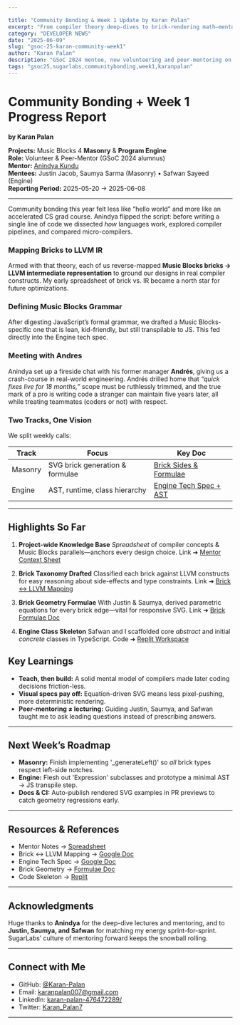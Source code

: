 ```yaml
---

title: "Community Bonding & Week 1 Update by Karan Palan"
excerpt: "From compiler theory deep-dives to brick-rendering math—mentoring the 2025 Music Blocks Masonry & Engine cohorts."
category: "DEVELOPER NEWS"
date: "2025-06-09"
slug: "gsoc-25-karan-community-week1"
author: "Karan Palan"
description: "GSoC 2024 mentee, now volunteering and peer-mentoring on Music Blocks 4"
tags: "gsoc25,sugarlabs,communitybonding,week1,karanpalan"
---
```


<!-- markdownlint-disable -->

# Community Bonding + Week 1 Progress Report

**by Karan Palan**

**Projects:** Music Blocks 4 **Masonry** & **Program Engine**  
**Role:** Volunteer & Peer-Mentor (GSoC 2024 alumnus)  
**Mentor:** [Anindya Kundu](https://github.com/meganindya/)  
**Mentees:** Justin Jacob, Saumya Sarma (Masonry) • Safwan Sayeed (Engine)  
**Reporting Period:** 2025-05-20 → 2025-06-08  

---

Community bonding this year felt less like “hello world” and more like an accelerated CS grad course. Anindya flipped the script: before writing a single line of code we dissected *how* languages work, explored compiler pipelines, and compared micro-compilers.

### Mapping Bricks to LLVM IR

Armed with that theory, each of us reverse-mapped **Music Blocks bricks → LLVM intermediate representation** to ground our designs in real compiler constructs. My early spreadsheet of brick vs. IR became a north star for future optimizations.

### Defining Music Blocks Grammar

After digesting JavaScript’s formal grammar, we drafted a Music Blocks-specific one that is lean, kid-friendly, but still transpilable to JS. This fed directly into the Engine tech spec.

### Meeting with Andres

Anindya set up a fireside chat with his former manager **Andrés**, giving us a crash-course in real-world engineering. Andrés drilled home that *“quick fixes live for 18 months,”* scope must be ruthlessly trimmed, and the true mark of a pro is writing code a stranger can maintain five years later, all while treating teammates (coders or not) with respect.

### Two Tracks, One Vision

We split weekly calls:

| Track   | Focus                           | Key Doc                                                                                                    |
| ------- | ------------------------------- | ---------------------------------------------------------------------------------------------------------- |
| Masonry | SVG brick generation & formulae | [Brick Sides & Formulae](https://docs.google.com/document/d/1AUlA2leDJIfV3ZXceLhCaITftExq6c5BcUBMZOtZBvE/) |
| Engine  | AST, runtime, class hierarchy   | [Engine Tech Spec + AST](https://docs.google.com/document/d/1_MCCgl-RqiEQH0UQ4EX-2O6G4iRxgHAY1rZpw3QPXT0/) |

---

## Highlights So Far

1. **Project-wide Knowledge Base**
   *Spreadsheet* of compiler concepts & Music Blocks parallels—anchors every design choice.
   Link ➜ [Mentor Context Sheet](https://docs.google.com/spreadsheets/d/1LFuIlzRiMlEfeLr21x8_SYnVIQ5baVQv8tz2GWN9PfU/)

2. **Brick Taxonomy Drafted**
   Classified each brick against LLVM constructs for easy reasoning about side-effects and type constraints.
   Link ➜ [Brick ↔️ LLVM Mapping](https://docs.google.com/document/d/1BswWHadyy4yC3_3vK6KHZnMn0u6jbbYiQ6JQWiqRMLw/)

3. **Brick Geometry Formulae**
   With Justin & Saumya, derived parametric equations for every brick edge—vital for responsive SVG.
   Link ➜ [Brick Formulae Doc](https://docs.google.com/document/d/1AUlA2leDJIfV3ZXceLhCaITftExq6c5BcUBMZOtZBvE/)

4. **Engine Class Skeleton**
   Safwan and I scaffolded core *abstract* and initial *concrete* classes in TypeScript.
   Code ➜ [Replit Workspace](https://replit.com/@karanpalan007/engine-abstract-classes?v=1)



## Key Learnings

* **Teach, then build:** A solid mental model of compilers made later coding decisions friction-less.
* **Visual specs pay off:** Equation-driven SVG means less pixel-pushing, more deterministic rendering.
* **Peer-mentoring ≠ lecturing:** Guiding Justin, Saumya, and Safwan taught me to ask leading questions instead of prescribing answers.

---

## Next Week’s Roadmap

* **Masonry:** Finish implementing '_generateLeft()' so *all* brick types respect left-side notches.
* **Engine:** Flesh out 'Expression' subclasses and prototype a minimal AST → JS transpile step.
* **Docs & CI:** Auto-publish rendered SVG examples in PR previews to catch geometry regressions early.

---

## Resources & References

* Mentor Notes → [Spreadsheet](https://docs.google.com/spreadsheets/d/1LFuIlzRiMlEfeLr21x8_SYnVIQ5baVQv8tz2GWN9PfU/)
* Brick ↔️ LLVM Mapping → [Google Doc](https://docs.google.com/document/d/1BswWHadyy4yC3_3vK6KHZnMn0u6jbbYiQ6JQWiqRMLw/)
* Engine Tech Spec → [Google Doc](https://docs.google.com/document/d/1_MCCgl-RqiEQH0UQ4EX-2O6G4iRxgHAY1rZpw3QPXT0/)
* Brick Geometry → [Formulae Doc](https://docs.google.com/document/d/1AUlA2leDJIfV3ZXceLhCaITftExq6c5BcUBMZOtZBvE/)
* Code Skeleton → [Replit](https://replit.com/@karanpalan007/engine-abstract-classes?v=1)

---

## Acknowledgments

Huge thanks to **Anindya** for the deep-dive lectures and mentoring, and to **Justin, Saumya, and Safwan** for matching my energy sprint-for-sprint. SugarLabs’ culture of mentoring forward keeps the snowball rolling.

---

## Connect with Me

* GitHub: [@Karan-Palan](https://github.com/Karan-Palan/)
* Email: [karanpalan007@gmail.com](mailto:karanpalan007@gmail.com)
* LinkedIn: [karan-palan-476472289/](https://www.linkedin.com/in/karan-palan-476472289/)
* Twitter: [Karan_Palan7](https://x.com/Karan_Palan7)

---

